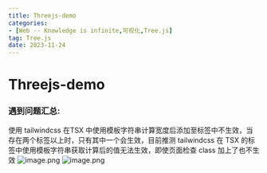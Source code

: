 ```yaml
---
title: Threejs-demo
categories: 
- [Web -- Knowledge is infinite,可视化,Tree.js]
tag: Tree.js
date: 2023-11-24
---
```

# Threejs-demo
### 遇到问题汇总:
使用 tailwindcss 在TSX 中使用模板字符串计算宽度后添加至标签中不生效，当存在两个标签以上时，只有其中一个会生效，目前推测 tailwindcss 在 TSX 的标签中使用模板字符串获取计算后的值无法生效，即使页面检查 class 加上了也不生效
![image.png](https://cdn.nlark.com/yuque/0/2023/png/23100954/1681833975985-da992a53-4cd7-4ed3-b4ec-8a3e91b2c413.png#averageHue=%23282b37&clientId=u615e3620-fd19-4&from=paste&height=781&id=u6e0db06c&originHeight=976&originWidth=943&originalType=binary&ratio=1.25&rotation=0&showTitle=false&size=130981&status=done&style=none&taskId=ude533152-7c7b-49c9-8637-c4311ea79de&title=&width=754.4)
![image.png](https://cdn.nlark.com/yuque/0/2023/png/23100954/1681834081464-513745ca-8b22-4b3e-a49d-4c68dd4347c1.png#averageHue=%230b0908&clientId=u615e3620-fd19-4&from=paste&height=1002&id=ue3a34eae&originHeight=1252&originWidth=2560&originalType=binary&ratio=1.25&rotation=0&showTitle=false&size=413196&status=done&style=none&taskId=u97eaab97-3a22-4348-a8eb-2c5eeccbed4&title=&width=2048)
